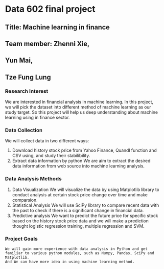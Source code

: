 # Data 602 final project
## Title: Machine learning in finance
## Team member: Zhenni Xie,
##              Yun Mai,
##              Tze Fung Lung

### Research Interest 
We are interested in financial analysis in machine learning. In this project, we will pick the dataset into different method of machine learning as our study target. So this project will help us deep understanding about machine learning using in finance sector.

### Data Collection
We will collect data in two different ways:
1) Download history stock price from Yahoo Finance, Quandl function and CSV using, and study their stabilibility.
2) Extract data information by python
   We are aim to extract the desired data information from web source into machine learning analysis.

### Data Analysis Methods
1. Data Visualization
   We will visualize the data by using Matplotlib library to conduct analysis at certain stock price change over time and make comparsion.
2. Statistical Analysis
   We will use SciPy library to compare recent data with the past to check if there is a significant change in financial data.
3. Predictive analysis
   We want to predict the future price for specific stock based on the history stock price data and we will make a prediction thought logistic regression training, multiple regression and SVM.

### Project Goals
    We will gain more experience with data analysis in Python and get familiar to various python modules, such as Numpy, Pandas, SciPy and Matplotlib. 
    And We can have more idea in using machine learning method.
